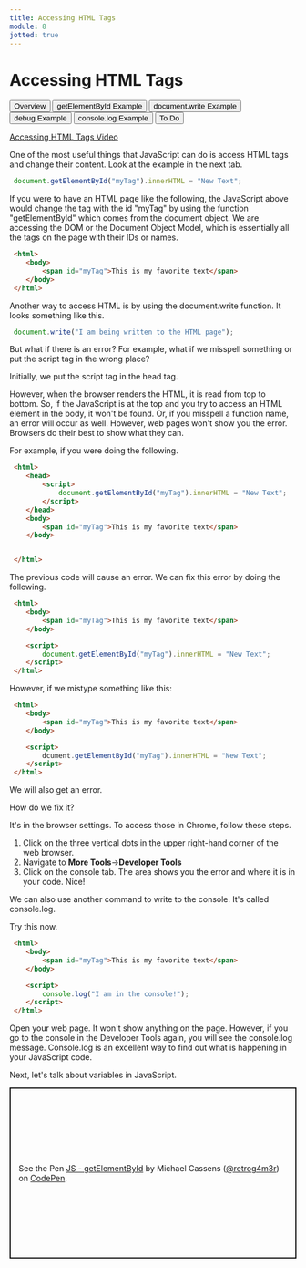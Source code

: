 ```yaml
---
title: Accessing HTML Tags
module: 8
jotted: true
---
```


# Accessing HTML Tags

<div class="tab">
  <button class="tablinks active" onclick="openTab(event, 'Overview')">Overview</button>
   <button class="tablinks" onclick="openTab(event, 'ById')">getElementById Example</button>
    <button class="tablinks" onclick="openTab(event, 'Document')">document.write Example</button>
    <button class="tablinks" onclick="openTab(event, 'Debug')">debug Example</button>
     <button class="tablinks" onclick="openTab(event, 'Console')">console.log Example</button>
     <button class="tablinks" onclick="openTab(event, 'ToDo')">To Do</button>
    
</div>
<!-- Tab content -->
<div id="Overview" class="tabcontent" style="display:block">

<p><a href="//www.youtube.com/embed/1aQplfKL2eI" data-lity>Accessing HTML Tags Video</a></p>

<p>One of the most useful things that JavaScript can do is access HTML tags and change their content. Look at the example in the next tab.</p>

</div>

<div id="ById" class="tabcontent">

<div class="tabhtml" markdown="1">

```js
 document.getElementById("myTag").innerHTML = "New Text";
```

</div>

<p>If you were to have an HTML page like the following, the JavaScript above would change the tag with the id "myTag" by using the function "getElementById" which comes from the document object.  We are accessing the DOM or the Document Object Model, which is essentially all the tags on the page with their IDs or names.</p>

<div class="tabhtml" markdown="1">

```html
 <html>
    <body>
        <span id="myTag">This is my favorite text</span>
    </body>
 </html>
```

</div>

</div>


<div id="Document" class="tabcontent">

<p>Another way to access HTML is by using the document.write function.  It looks something like this.</p>

<div class="tabhtml" markdown="1">

```js
 document.write("I am being written to the HTML page");
```

</div>

<p>But what if there is an error? For example, what if we misspell something or put the script tag in the wrong place?</p>

<p>Initially, we put the script tag in the head tag.</p>

</div>


<div id="Debug" class="tabcontent">

<p>However, when the browser renders the HTML, it is read from top to bottom. So, if the JavaScript is at the top and you try to access an HTML element in the body, it won't be found.  Or, if you misspell a function name, an error will occur as well.  However, web pages won't show you the error. Browsers do their best to show what they can.</p>

<p>For example, if you were doing the following.</p>

<div class="tabhtml" markdown="1">

```html
 <html>
    <head>
        <script>
            document.getElementById("myTag").innerHTML = "New Text";
        </script>
    </head>
    <body>
        <span id="myTag">This is my favorite text</span>
    </body>


 </html>
```

</div>

<p>The previous code will cause an error. We can fix this error by doing the following.</p>

<div class="tabhtml" markdown="1">

```html
 <html>
    <body>
        <span id="myTag">This is my favorite text</span>
    </body>

    <script>
        document.getElementById("myTag").innerHTML = "New Text";
    </script>
 </html>
```

</div>


However, if we mistype something like this:

<div class="tabhtml" markdown="1">

```html
 <html>
    <body>
        <span id="myTag">This is my favorite text</span>
    </body>

    <script>
        dcument.getElementById("myTag").innerHTML = "New Text";
    </script>
 </html>
```

</div>

<p>We will also get an error.</p>

<p>How do we fix it?</p>

<p>It's in the browser settings. To access those in Chrome, follow these steps.</p>

<ol>
<li>Click on the three vertical dots in the upper right-hand corner of the web browser.</li>
<li>Navigate to <b>More Tools</b>-><b>Developer Tools</b></li>
<li>Click on the console tab. The area shows you the error and where it is in your code. Nice!</li>
</ol>

</div>

<div id="Console" class="tabcontent">

<p>We can also use another command to write to the console. It's called console.log.</p>

<p>Try this now.</p>

<div class="tabhtml" markdown="1">

```html
 <html>
    <body>
        <span id="myTag">This is my favorite text</span>
    </body>

    <script>
        console.log("I am in the console!");
    </script>
 </html>
```

</div>

<p>Open your web page. It won't show anything on the page. However, if you go to the console in the Developer Tools again, you will see the console.log message. Console.log is an excellent way to find out what is happening in your JavaScript code.</p>

<p>Next, let's talk about variables in JavaScript.</p>
</div>

<div id="ToDo" class="tabcontent">
<p class="codepen" data-height="600" data-default-tab="html,result" data-slug-hash="QWMyEdb" data-editable="true" data-user="retrog4m3r" style="height: 300px; box-sizing: border-box; display: flex; align-items: center; justify-content: center; border: 2px solid; margin: 1em 0; padding: 1em;">
  <span>See the Pen <a href="https://codepen.io/retrog4m3r/pen/QWMyEdb">
  JS - getElementById</a> by Michael Cassens (<a href="https://codepen.io/retrog4m3r">@retrog4m3r</a>)
  on <a href="https://codepen.io">CodePen</a>.</span>
</p>
<script async src="https://cpwebassets.codepen.io/assets/embed/ei.js"></script>
</div>